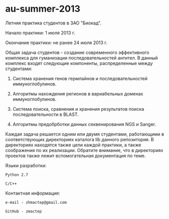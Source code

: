 au-summer-2013
==============


Летняя практика студентов в ЗАО "Биокад".

Начало практики: 1 июля 2013 г.

Окончание практики: не ранее 24 июля 2013 г.


Общая задача студентов - создание современного эффективного комплекса для гуманизации последовательностей антител. В данный комплекс входят следующие компоненты, распределенные между студентами:

1. Система хранения генов гермлайнов и последовательностей иммуноглобулинов.

2. Алгоритмы нахождения регионов в вариабельных доменах иммуноглобулинов.

3. Система поиска, сравнения и хранения результатов поиска последовательности в BLAST.

4. Алгоритмы предобрботки данных секвенирования NGS и Sanger.


Каждая задача решается одним или двумя студентами, работающими в соответствующих директориях каталога lib данного репозитория. В директориях находятся также цели каждой практики, а также соображения по их реализации.
Обратите внимание, что в директориях проектов также лежит вспомогательная документация по теме.


Языки разработки:

    Python 2.7

    C/C++

Контактная информация:

    e-mail - zhmactep@gmail.com

    GitHub - zmactep
